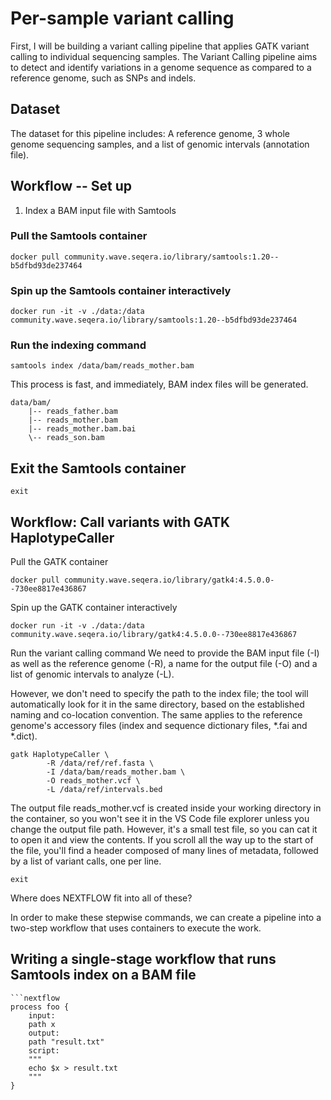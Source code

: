 # Per-sample variant calling

First, I will be building a variant calling pipeline that applies GATK variant calling to individual sequencing samples. The Variant Calling pipeline aims to detect and identify variations in a genome sequence as compared to a reference genome, such as SNPs and indels.

## Dataset
The dataset for this pipeline includes: A reference genome, 3 whole genome sequencing samples, and a list of genomic intervals (annotation file). 

## Workflow -- Set up 
1. Index a BAM input file with Samtools

### Pull the Samtools container
```
docker pull community.wave.seqera.io/library/samtools:1.20--b5dfbd93de237464
```

### Spin up the Samtools container interactively
```
docker run -it -v ./data:/data community.wave.seqera.io/library/samtools:1.20--b5dfbd93de237464
```
### Run the indexing command
```
samtools index /data/bam/reads_mother.bam
```
This process is fast, and immediately, BAM index files will be generated. 
```
data/bam/
    |-- reads_father.bam
    |-- reads_mother.bam
    |-- reads_mother.bam.bai
    \-- reads_son.bam
```
## Exit the Samtools container
```
exit 
```
## Workflow: Call variants with GATK HaplotypeCaller

Pull the GATK container
```
docker pull community.wave.seqera.io/library/gatk4:4.5.0.0--730ee8817e436867
```
Spin up the GATK container interactively
```
docker run -it -v ./data:/data community.wave.seqera.io/library/gatk4:4.5.0.0--730ee8817e436867
```

 Run the variant calling command
We need to provide the BAM input file (-I) as well as the reference genome (-R), a name for the output file (-O) and a list of genomic intervals to analyze (-L).

However, we don't need to specify the path to the index file; the tool will automatically look for it in the same directory, based on the established naming and co-location convention. The same applies to the reference genome's accessory files (index and sequence dictionary files, *.fai and *.dict).
```
gatk HaplotypeCaller \
        -R /data/ref/ref.fasta \
        -I /data/bam/reads_mother.bam \
        -O reads_mother.vcf \
        -L /data/ref/intervals.bed
```

The output file reads_mother.vcf is created inside your working directory in the container, so you won't see it in the VS Code file explorer unless you change the output file path. However, it's a small test file, so you can cat it to open it and view the contents. If you scroll all the way up to the start of the file, you'll find a header composed of many lines of metadata, followed by a list of variant calls, one per line.


```
exit
```

Where does NEXTFLOW fit into all of these?

In order to make these stepwise commands, we can create a pipeline into a two-step workflow that uses containers to execute the work.


## Writing a single-stage workflow that runs Samtools index on a BAM file

```{markdown}
```nextflow
process foo {
    input:
    path x
    output:
    path "result.txt"
    script:
    """
    echo $x > result.txt
    """
}
```




